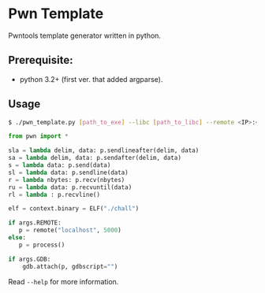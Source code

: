 # Pwn Template

Pwntools template generator written in python.

## Prerequisite:

- python 3.2+ (first ver. that added argparse).

## Usage

```sh
$ ./pwn_template.py [path_to_exe] --libc [path_to_libc] --remote <IP>:<PORT>
```

```python
from pwn import *

sla = lambda delim, data: p.sendlineafter(delim, data)
sa = lambda delim, data: p.sendafter(delim, data)
s = lambda data: p.send(data)
sl = lambda data: p.sendline(data)
r = lambda nbytes: p.recv(nbytes)
ru = lambda data: p.recvuntil(data)
rl = lambda : p.recvline()

elf = context.binary = ELF("./chall")

if args.REMOTE:
   p = remote("localhost", 5000)
else:
   p = process()

if args.GDB:
    gdb.attach(p, gdbscript="")
```

Read `--help` for more information.
